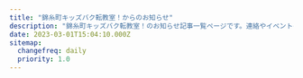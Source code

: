 ```yaml
---
title: "錦糸町キッズバク転教室！からのお知らせ"
description: "錦糸町キッズバク転教室！のお知らせ記事一覧ページです。連絡やイベントの紹介、バク転関連の記事を掲載します。"
date: 2023-03-01T15:04:10.000Z
sitemap:
  changefreq: daily
  priority: 1.0
---
```


